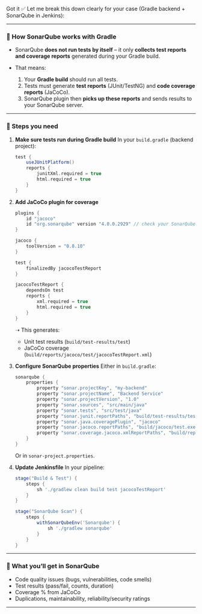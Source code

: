 Got it ✅
Let me break this down clearly for your case (Gradle backend + SonarQube in Jenkins):

---

### 🔹 How SonarQube works with Gradle

* SonarQube **does not run tests by itself** – it only **collects test reports and coverage reports** generated during your Gradle build.
* That means:

  1. Your **Gradle build** should run all tests.
  2. Tests must generate **test reports** (JUnit/TestNG) and **code coverage reports** (JaCoCo).
  3. SonarQube plugin then **picks up these reports** and sends results to your SonarQube server.

---

### 🔹 Steps you need

1. **Make sure tests run during Gradle build**
   In your `build.gradle` (backend project):

   ```gradle
   test {
       useJUnitPlatform()
       reports {
           junitXml.required = true
           html.required = true
       }
   }
   ```

2. **Add JaCoCo plugin for coverage**

   ```gradle
   plugins {
       id "jacoco"
       id "org.sonarqube" version "4.0.0.2929" // check your SonarQube plugin version
   }

   jacoco {
       toolVersion = "0.8.10"
   }

   test {
       finalizedBy jacocoTestReport
   }

   jacocoTestReport {
       dependsOn test
       reports {
           xml.required = true
           html.required = true
       }
   }
   ```

   ➝ This generates:

   * Unit test results (`build/test-results/test`)
   * JaCoCo coverage (`build/reports/jacoco/test/jacocoTestReport.xml`)

3. **Configure SonarQube properties**
   Either in `build.gradle`:

   ```gradle
   sonarqube {
       properties {
           property "sonar.projectKey", "my-backend"
           property "sonar.projectName", "Backend Service"
           property "sonar.projectVersion", "1.0"
           property "sonar.sources", "src/main/java"
           property "sonar.tests", "src/test/java"
           property "sonar.junit.reportPaths", "build/test-results/test"
           property "sonar.java.coveragePlugin", "jacoco"
           property "sonar.jacoco.reportPaths", "build/jacoco/test.exec"
           property "sonar.coverage.jacoco.xmlReportPaths", "build/reports/jacoco/test/jacocoTestReport.xml"
       }
   }
   ```

   Or in `sonar-project.properties`.

4. **Update Jenkinsfile**
   In your pipeline:

   ```groovy
   stage("Build & Test") {
       steps {
           sh './gradlew clean build test jacocoTestReport'
       }
   }

   stage("SonarQube Scan") {
       steps {
           withSonarQubeEnv('Sonarqube') {
               sh './gradlew sonarqube'
           }
       }
   }
   ```

---

### 🔹 What you’ll get in SonarQube

* Code quality issues (bugs, vulnerabilities, code smells)
* Test results (pass/fail, counts, duration)
* Coverage % from JaCoCo
* Duplications, maintainability, reliability/security ratings
---
